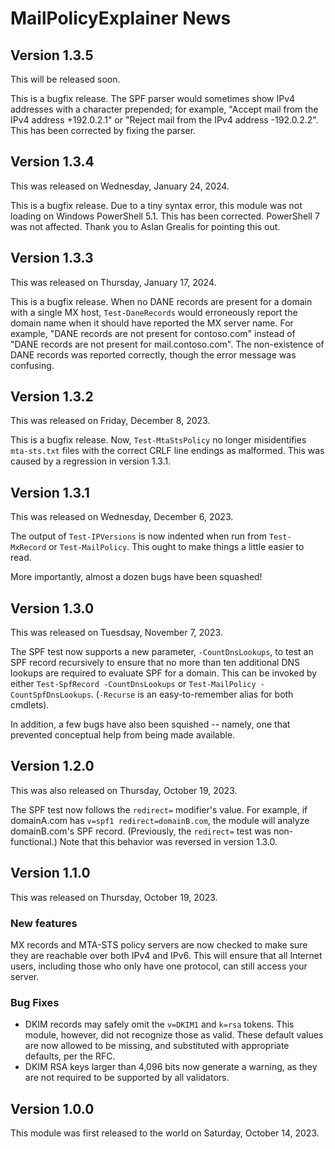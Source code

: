 # MailPolicyExplainer News

## Version 1.3.5
This will be released soon.

This is a bugfix release.  The SPF parser would sometimes show IPv4 addresses with a character prepended;  for example, "Accept mail from the IPv4 address +192.0.2.1" or "Reject mail from the IPv4 address -192.0.2.2".  This has been corrected by fixing the parser.

## Version 1.3.4
This was released on Wednesday, January 24, 2024.

This is a bugfix release.  Due to a tiny syntax error, this module was not loading on Windows PowerShell 5.1.  This has been corrected.  PowerShell 7 was not affected.  Thank you to Aslan Grealis for pointing this out.

## Version 1.3.3
This was released on Thursday, January 17, 2024.

This is a bugfix release.  When no DANE records are present for a domain with a single MX host, `Test-DaneRecords` would erroneously report the domain name when it should have reported the MX server name.  For example, "DANE records are not present for contoso.com" instead of "DANE records are not present for mail.contoso.com".  The non-existence of DANE records was reported correctly, though the error message was confusing.

## Version 1.3.2
This was released on Friday, December 8, 2023.

This is a bugfix release.  Now, `Test-MtaStsPolicy` no longer misidentifies `mta-sts.txt` files with the correct CRLF line endings as malformed.  This was caused by a regression in version 1.3.1.

## Version 1.3.1
This was released on Wednesday, December 6, 2023.

The output of `Test-IPVersions` is now indented when run from `Test-MxRecord` or `Test-MailPolicy`.  This ought to make things a little easier to read.

More importantly, almost a dozen bugs have been squashed!

## Version 1.3.0
This was released on Tuesdsay, November 7, 2023.

The SPF test now supports a new parameter, `-CountDnsLookups`, to test an SPF record recursively to ensure that no more than ten additional DNS lookups are required to evaluate SPF for a domain.  This can be invoked by either `Test-SpfRecord -CountDnsLookups` or `Test-MailPolicy -CountSpfDnsLookups`.  (`-Recurse` is an easy-to-remember alias for both cmdlets).

In addition, a few bugs have also been squished -- namely, one that prevented conceptual help from being made available.

## Version 1.2.0
This was also released on Thursday, October 19, 2023.

The SPF test now follows the `redirect=` modifier's value.  For example, if domainA.com has `v=spf1 redirect=domainB.com`, the module will analyze domainB.com's SPF record.  (Previously, the `redirect=` test was non-functional.)  Note that this behavior was reversed in version 1.3.0.

## Version 1.1.0
This was released on Thursday, October 19, 2023.

### New features
MX records and MTA-STS policy servers are now checked to make sure they are reachable over both IPv4 and IPv6.  This will ensure that all Internet users, including those who only have one protocol, can still access your server.

### Bug Fixes
- DKIM records may safely omit the `v=DKIM1` and `k=rsa` tokens.  This module, however, did not recognize those as valid.  These default values are now allowed to be missing, and substituted with appropriate defaults, per the RFC.
- DKIM RSA keys larger than 4,096 bits now generate a warning, as they are not required to be supported by all validators.

## Version 1.0.0
This module was first released to the world on Saturday, October 14, 2023.
